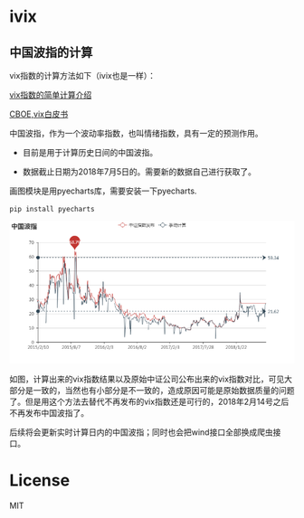 # ivix
## 中国波指的计算

vix指数的计算方法如下（ivix也是一样）：

[vix指数的简单计算介绍](http://vix.readthedocs.io/en/latest/)

[CBOE,vix白皮书](http://www.cboe.com/products/vix-index-volatility/vix-options-and-futures/vix-index/the-vix-index-calculation)

中国波指，作为一个波动率指数，也叫情绪指数，具有一定的预测作用。

* 目前是用于计算历史日间的中国波指。

* 数据截止日期为2018年7月5日的。需要新的数据自己进行获取了。

画图模块是用pyecharts库，需要安装一下pyecharts.
```
pip install pyecharts
```
![image](https://github.com/Alexdachen/ivix/blob/master/%E4%B8%AD%E5%9B%BD%E6%B3%A2%E6%8C%87.png)

如图，计算出来的vix指数结果以及原始中证公司公布出来的vix指数对比，可见大部分是一致的，当然也有小部分是不一致的，造成原因可能是原始数据质量的问题了。但是用这个方法去替代不再发布的vix指数还是可行的，2018年2月14号之后不再发布中国波指了。

后续将会更新实时计算日内的中国波指；同时也会把wind接口全部换成爬虫接口。


# License
MIT

